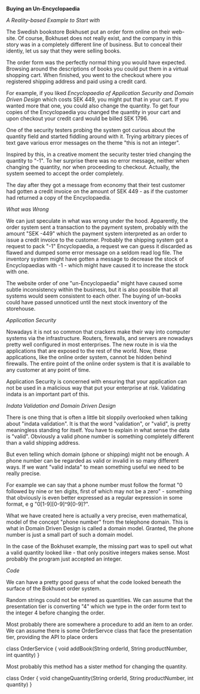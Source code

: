 __Buying an Un-Encyclopaedia__

_A Reality-based Example to Start with_

The Swedish bookstore Bokhuset put an order form online on their web-site. Of course, Bokhuset does not really exist, and the company in this story was in a completely different line of business. But to conceal their identiy, let us say that they were selling books.

The order form was the perfectly normal thing you would have expected. Browsing around the descriptions of books you could put 
them in a virtual shopping cart. When finished, you went to the checkout where you registered shipping address and paid using a credit card. 

For example, if you liked _Encyclopaedia of Application Security and Domain Driven Design_ which costs SEK 449, 
you might put that in your cart. If you wanted more that one, you could also change the quantity. To get four copies of 
the Encyclopaedia you changed the quantity in your cart and upon checkout your credit card would be billed SEK 1796.

One of the security testers probing the system got curious about the quantity field and started fiddling around with it. Trying arbitrary pieces of text gave various error messages on the theme "this is not an integer".

Inspired by this, in a creative moment the security tester tried changing the quantity to "-1". To her surprise there was no error message, neither when changing the quantity, nor when proceeding to checkout. Actually, the system seemed to accept the order completely. 

The day after they got a message from economy that their test customer had gotten a credit invoice on the amount of SEK 449 - as if the customer had returned a copy of the Encyclopaedia.

_What was Wrong_

We can just speculate in what was wrong under the hood. Apparently, the order system sent a transaction to the payment system, probably with the amount "SEK -449" which the payment system interpreted as an order to issue a credit invoice to the customer. Probably the shipping system got a request to pack "-1" Encyclopaedia, a request we can guess it discarded as flawed and dumped some error message on a seldom read log file. The inventory system might have gotten a message to decrease the stock of Encyclopaedias with -1 - which might have caused it to increase the stock with one.

The website order of one "un-Encyclopaedia" might have caused some subtle inconsistency within the business, but it is also possible that all systems would seem consistent to each other. The buying of un-books could have passed unnoticed until the next stock inventory of the storehouse.

_Application Security_

Nowadays it is not so common that crackers make their way into computer systems via the infrastructure. Routers, firewalls, and servers are nowadays pretty well configured in most enterprises. The new route in is via the applications that are exposed to the rest of the world. Now, these applications, like the online order system, cannot be hidden behind firewalls. The entire point of the online order system is that it is available to any customer at any point of time.

Application Security is concerned with ensuring that your application can not be used in a malicious way that put your enterprise at risk. Validating indata is an important part of this.

_Indata Validation and Domain Driven Design_

There is one thing that is often a little bit sloppily overlooked when talking about "indata validation". It is that the word "validation", or "valid", is pretty meaningless standing for itself. You have to explain in what sense the data is "valid". Obviously a valid phone number is something completely different than a valid shipping address.

But even telling which domain (phone or shipping) might not be enough. A phone number can be regarded as valid or invalid in so many different ways. If we want "valid indata" to mean something useful we need to be really precise.

For example we can say that a phone number must follow the format "0 followed by nine or ten digits, first of which may not be a zero" - something that obviously is even better expressed as a regular expression in some format, e g "0[1-9][0-9]^9[0-9]?".

What we have created here is actually a very precise, even mathematical, model of the concept "phone number" from the telephone domain. This is what in Domain Driven Design is called a domain model. Granted, the phone number is just a small part of such a domain model.

In the case of the Bokhuset example, the missing part was to spell out what a valid quantity looked like - that only positive integers makes sense. Most probably the program just accepted an integer.

_Code_

We can have a pretty good guess of what the code looked beneath the surface of the Bokhuset order system.

Random strings could not be entered as quantities. We can assume that the presentation tier is converting "4" which we type in the order form text to the integer 4 before changing the order.

Most probably there are somewhere a procedure to add an item to an order. We can assume there is some OrderServce class that face the presentation tier, providing the API to place orders

class OrderService {
	void addBook(String orderId, String productNumber, int quantity)
}

Most probably this method has a sister method for changing the quantity.

class Order {
	void changeQuantity(String orderId, String productNumber, int quantity)
}




 




